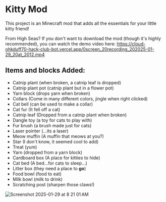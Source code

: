 # Kitty Mod

This project is an Minecraft mod that adds all the essentials for your little kitty friend!

From High Seas? If you don't want to download the mod (though it's highly recommended), you can watch the demo video here: https://cloud-ohkduff70-hack-club-bot.vercel.app/0screen_20recording_202025-01-29_20at_2012.mp4

## Items and blocks Added: 
- Catnip plant (when broken, a catnip leaf is dropped)
- Catnip plant pot (catnip plant but in a flower pot)
- Yarn block (drops yarn when broken)
- Collars (Come in many different colors, jingle when right clicked)
- Cat bell (can be used to make a collar)
- Cat fur (It fell off a cat)
- Catnip leaf (Dropped from a catnip plant when broken)
- Dangle toy (a toy for cats to play with)
- Fur brush (a brush made just for cats)
- Laser pointer (...its a laser)
- Meow muffin (A muffin that meows at you?)
- Star (I don't know, it seemed cool to add)
- Treat (yum)
- Yarn (dropped from a yarn block)
- Cardboard box (A place for kitties to hide)
- Cat bed (A bed...for cats to sleep...)
- Litter box (they need a place to **go**)
- Food bowl (food to eat)
- Milk bowl (milk to drink)
- Scratching post (sharpen those claws!)

![Screenshot 2025-01-29 at 8 21 01 AM](https://github.com/user-attachments/assets/a50b6f05-d1e8-4157-94be-c68b5c4c9082)
